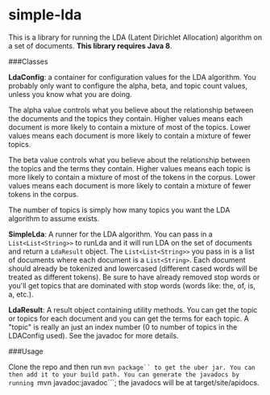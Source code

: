 simple-lda
==========

This is a library for running the LDA (Latent Dirichlet Allocation) algorithm on a set of documents. **This library requires Java 8**.

###Classes

**LdaConfig**: a container for configuration values for the LDA algorithm. You probably only want to configure the alpha, beta, and topic count values, unless you know what you are doing.

The alpha value controls what you believe about the relationship between the documents and the topics they contain. Higher values means each document is more likely to contain a mixture of most of the topics. Lower values means each document is more likely to contain a mixture of fewer topics.

The beta value controls what you believe about the relationship between the topics and the terms they contain. Higher values means each topic is more likely to contain a mixture of most of the tokens in the corpus. Lower values means each document is more likely to contain a mixture of fewer tokens in the corpus.

The number of topics is simply how many topics you want the LDA algorithm to assume exists.

**SimpleLda**: A runner for the LDA algorithm. You can pass in a ```List<List<String>>``` to runLda and it will run LDA on the set of documents and return a ```LdaResult``` object. The ```List<List<String>>``` you pass in is a list of documents where each document is a ```List<String>```. Each document should already be tokenized and lowercased (different cased words will be treated as different tokens). Be sure to have already removed stop words or you'll get topics that are dominated with stop words (words like: the, of, is, a, etc.).

**LdaResult**: A result object containing utility methods. You can get the topic or topics for each document and you can get the terms for each topic. A "topic" is really an just an index number (0 to number of topics in the LDAConfig used). See the javadoc for more details.

###Usage

Clone the repo and then run ```mvn package`` to get the uber jar. You can then add it to your build path. You can generate the javadocs by running ```mvn javadoc:javadoc```; the javadocs will be at target/site/apidocs.

